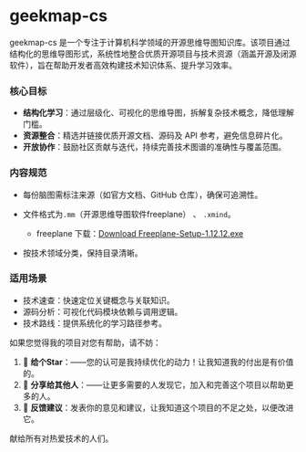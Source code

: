 # geekmap-cs

geekmap-cs 是一个专注于计算机科学领域的开源思维导图知识库。该项目通过结构化的思维导图形式，系统性地整合优质开源项目与技术资源（涵盖开源及闭源软件），旨在帮助开发者高效构建技术知识体系、提升学习效率。

### 核心目标

- **结构化学习**：通过层级化、可视化的思维导图，拆解复杂技术概念，降低理解门槛。  
- **资源整合**：精选并链接优质开源文档、源码及 API 参考，避免信息碎片化。  
- **开放协作**：鼓励社区贡献与迭代，持续完善技术图谱的准确性与覆盖范围。  

### 内容规范

- 每份脑图需标注来源（如官方文档、GitHub 仓库），确保可追溯性。  
- 文件格式为`.mm`（开源思维导图软件freeplane） 、 `.xmind`。
  - freeplane 下载：[Download Freeplane-Setup-1.12.12.exe](https://sourceforge.net/projects/freeplane/files/freeplane%20stable/Freeplane-Setup-1.12.12.exe/download)

- 按技术领域分类，保持目录清晰。  

### 适用场景

- 技术速查：快速定位关键概念与关联知识。  
- 源码分析：可视化代码模块依赖与调用逻辑。  
- 技术路线：提供系统化的学习路径参考。  

如果您觉得我的项目对您有帮助，请不妨： 

1. 🌟 **给个Star**：——您的认可是我持续优化的动力！让我知道我的付出是有价值的。
2. 📢 **分享给其他人**：——让更多需要的人发现它，加入和完善这个项目以帮助更多的人。 
3. 💬 **反馈建议**：发表你的意见和建议，让我知道这个项目的不足之处，以便改进它。

献给所有对热爱技术的人们。
